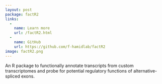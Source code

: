 ```yaml
---
layout: post
package: factR2
links:
  -
    name: Learn more
    url: /factR2.html
  -
    name: GitHub
    url: https://github.com/f-hamidlab/factR2
image: factR2.png
---
```


An R package to functionally annotate transcripts from
custom transcriptomes and probe for potential regulatory functions of 
alternative-spliced exons.

